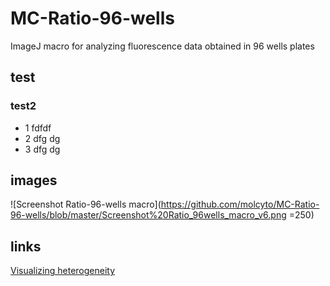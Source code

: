# MC-Ratio-96-wells
ImageJ macro for analyzing fluorescence data obtained in 96 wells plates

## test

### test2
- 1 fdfdf
- 2 dfg dg
- 3 dfg dg

## images
![Screenshot Ratio-96-wells macro](https://github.com/molcyto/MC-Ratio-96-wells/blob/master/Screenshot%20Ratio_96wells_macro_v6.png =250)

## links
[Visualizing heterogeneity](http://thenode.biologists.com/visualizing-heterogeneity-of-imaging-data/research/)
